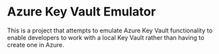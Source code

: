 # Azure Key Vault Emulator

This is a project that attempts to emulate Azure Key Vault functionality to enable developers to work with a local Key Vault rather than having to create one in Azure.

